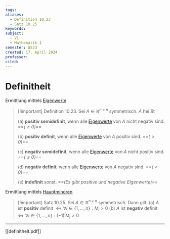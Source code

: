 ```yaml
---
tags: 
aliases:
  - Definition 10.23
  - Satz 10.25
keywords: 
subject:
  - VL
  - Mathematik 1
semester: WS23
created: 17. April 2024
professor: 
cited:
---
```

 

# Definitheit

Ermittlung mittels [Eigenwerte](../Eigenvektor.md)

> [!important] Definition 10.23. Sei $A \in \mathbb{R}^{n \times n}$ symmetrisch. $A$ hei $B \mathrm{t}$
> 
> (a) **positiv semidefinit**, wenn alle [Eigenwerte](../Eigenvektor.md) von $A$ nicht negativ sind. *==($\geq 0$)==*
> 
> (b) **positiv definit**, wenn alle [Eigenwerte](../Eigenvektor.md) von $A$ positiv sind. *==($>0$)==*
> 
> (c) **negativ semidefinit**, wenn alle [Eigenwerte](../Eigenvektor.md) von $A$ nicht positiv sind. *==($\leq 0$)==*
> 
> (d) **negativ definit**, wenn alle [Eigenwerte](../Eigenvektor.md) von $A$ negativ sind. *==($<0$)==*
> 
> (e) **indefinit** sonst. *==(Es gibt positive und negative Eigenwerte)==*
> 

Ermittlung mittels [Hauptminoren](Hauptminoren.md)

> [!important] Satz 10.25. Sei $A \in \mathbb{R}^{n \times n}$ symmetrisch. Dann gilt:
(a) $A$ ist **positiv** definit $\Longleftrightarrow \forall i \in\{1, \ldots, n\}: M_i>0$
(b) $A$ ist **negativ** definit $\Longleftrightarrow \forall i \in\{1, \ldots, n\}:(-1)^i M_i>0$

---

[[definitheit.pdf]]
